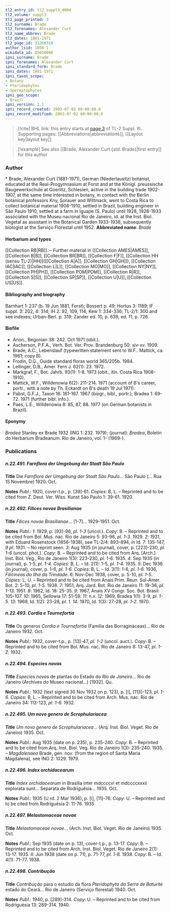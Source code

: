 ```yaml
---
tl2_entry_id: tl2_suppl3_0004
tl2_volume: suppl3
tl2_page_printed: 3
tl2_surname: Brade
tl2_forenames: Alexander Curt
tl2_name_abbrev: Brade
tl2_dates: 1881-1971
tl2_page_id: 33266310
author_lsid: 1056-1
wikidata_id: Q5650096
ipni_surname: Brade
ipni_forenames: Alexander Curt
ipni_standard_form: Brade
ipni_dates: 1881-1971
ipni_taxon_scope: 
- Botany
- Pteridophytes
- Spermatophytes
ipni_geo_scope: 
- Brazil
ipni_version: 1.1
ipni_record_created: 2003-07-02 00:00:00.0
ipni_record_modified: 2003-07-02 00:00:00.0
---
```



> [!cite] BHL link: this entry starts at [page 3](https://www.biodiversitylibrary.org/page/33266310) of TL-2 Suppl. III.
> Supporting pages: [[Abbreviations|abbreviations]], [[Layout key|layout key]].

> [!example] See also [[Brade, Alexander Curt {std. Brade}|first entry]] for this author

### Author

\* Brade, Alexander Curt (1881-1971), German (Niederlausitz) botanist, educated at the Real-Progymnasium at Forst and at the Königl. preussische Baugewerkschule at Goerlitz, Schlesien, active in the building trade 1902-1907, at the same time interested in botany, in contact with the Berlin botanical professors Kny, Sorauer and Wittmack, went to Costa Rica to collect botanical material 1908-1910, settled in Brazil, building engineer in São Paulo 1910, settled at a farm in Iguape (S. Paulo) until 1928, 1928-1933 associated with the Museu nacional Rio de Janeiro, id. at the Inst. Biol. Vegetal as assistant in the Botanical Garden 1933-1938, subsequently biologist at the Serviço Florestal until 1952. 
**Abbreviated name**: *Brade*

#### Herbarium and types

[[Collection RB|RB]]. – Further material in [[Collection AMES|AMES]], [[Collection B|B]], [[Collection BR|BR]], [[Collection F|F]], [[Collection HH (sensu TL-2)|HH]]([[Collection A|A]], [[Collection GH|GH]]), [[Collection IAC|IAC]], [[Collection L|L]], [[Collection MO|MO]], [[Collection NY|NY]], [[Collection PH|PH]], [[Collection POM|POM]], [[Collection R|R]], [[Collection S|S]], [[Collection SP|SP]], [[Collection U|U]], [[Collection US|US]].

#### Bibliography and biography

Barnhart 1: 237 (b. 19 Jun 1881, Forst); Bossert p. 49; Hortus 3: 1189; IF suppl. 3: 202, 4: 314; IH 2: 92, 109, 114; Kew 1: 334-336; TL-2/1: 300 and see indexes; Urban-Berl. p. 319; Zander ed. 10, p. 639, ed. 11, p. 726.

#### Biofile

- Anon., Begonian 38: 242. Oct 1971 (obit.).
- Ascherson, P.F.A., Verh. Bot. Ver. Prov. Brandenburg 50: xiv-xv. 1909.
- Brade, A.C., Lebenslauf (typewritten statement sent to W.F.. Mattick, ca. 1961; copy B).
- Frodin, D.G., Guide standard floras world 365/205b. 1984.
- Lellinger, D.B., Amer. Fern J. 62(1): 23. 1972.
- Markgraf, F., Bot. Jahrb. 93(1): 1-8. 1973 (obit., itin. Costa Rica 1908-1910).
- Mattick, W.F., Willdenowia 6(2): 211-214. 1971 (account of B's career, portr., with a note by Th. Eckardt on B's death 19 Jul 1971).
- Pabst, G.F.J., Taxon 16: 161-167. 1967 (biogr., bibl., portr.); Bradea 1: 69-72. 1971 (further bibl. info.).
- Paes, L.E., Willdenowia 8: 85, 87, 88. 1977 (on German botanists in Brazil).

#### Eponymy

*Bradea* Stanley ex Brade 1932 (ING 1: 232. 1979); (journal): *Bradea*, Boletin do Herbarium Bradeanum. Rio de Janeiro, vol. 1- (1969-).

### Publications

##### n.22.491. Farnflora der Umgebung der Stadt São Paulo

**Title**
Die *Farnflora der Umgebung der Stadt São Paulo*... São Paulo (... Rua 15 Novembre) 1920. Oct.

**Notes**
*Publ*.: 1920, cover-t.p., p. \[39\]-61. *Copies*: B, L. – Reprinted and to be cited from Z. Deut. Ver. Wiss. Kunst São Paulo 1: 39-61. 1920.

##### n.22.492. Filices novae Brasilianae

**Title**
*Filices novae Brasilianae*... \[1-7\]... 1929-1951. Oct.

**Notes**
*Publ*.: *1*: 1929, p. \[93\]-96, *pl. 1-3* (uncol.). *Copy*: B. – Reprinted and to be cited from Bol. Mus. nac. Rio de Janeiro 5: 93-96, *pl. 1-3.* 1929.
*2*: 1931, with Eduard Rosenstock (1856-1938), see TL-2/4: 893-894, *in* Id. 7: 135-147, *9 pl*. 1931. – No reprint seen.
*3*: Aug 1935 (in journal), cover, p. \[223\]-230, *pl. 1-6* (uncol. phot.). *Copy*: B. – Reprinted and to be cited from Arq. \[Arch.\] Inst. Biol. Veg., Rio de Janeiro 1(3): 223-230, *pl. 1-6.* 1935.
*4*: Sep 1935 (in journal), p. 1-5, *pl. 1-4.* *Copies*: B, L. – Id. 2(1): 1-5, *pl. 1-4.* 1935.
*5*: Dec 1936 (in journal), cover, p. 1-6, *pl. 1-6.* *Copies*: B, L. – Id. 3(1): 1-6, *pl. 1-6.* 1936, *Filicineas da Ilha da Trindade*.
*6*: Nov-Dec 1938, cover, p. 5-10, *pl. 1-5.* *Copies*: L, U. – Reprinted and to be cited from Anais Prim. Reun. Sul-Amer. Bot. 2: 5-10, *pl. 1-5.* 1938.
*7*: 1951, Arq. Jard. Bot. Rio de Janeiro 11: 19-36, *pl. 1-13.* 1951.
*8*: 1962, Id. 18: 25-35.
*9*: 1967, Anais XV Congr. Soc. Bot. Brasil: 105-107.
*10*: 1965, Sellowia 17: 51-59.
*11*: n.v.
*12*: 1969, Bradea 1(1): 3-9, *pl. 1-5.*
*13*: 1969, Id. 1(2): 23-28, *pl. 1.*
*14*: 1970, Id. 1(3): 27-28, *pl. 1-2.* 1970.

##### n.22.493. Cordia e Tournefortia

**Title**
Os generos *Cordia e Tournefortia* (Familia das Borraginàceas)... Rio de Janeiro 1932. Oct.

**Notes**
*Publ*.: 1932, cover-t.p., p. \[13\]-47, *pl. 1-2* (uncol. auct.). *Copy*: B. – Reprinted and to be cited from Bol. Mus. nac. Rio de Janeiro 8: 13-47, *pl. 1-2.* 1932.

##### n.22.494. Especies novas

**Title**
*Especies novas* de plantas do Estado do *Rio de Janeiro*... Rio de Janeiro (Archives do Museo nacional...) \[1932\]. Qu.

**Notes**
*Publ*.: 1932 (text signed 30 Nov 1932 on p. 123), p. \[i\], \[113\]-123, *pl. 1-6.* *Copies*: B, L.  – Reprinted and to be cited from Arch. Mus. nac. Rio de Janeiro 34: 113-123, *pl. 1-6.* 1932.

##### n.22.495. Um novo genero de Scrophulariacea

**Title**
*Um novo genero de Scrophulariacea*... (Arq. Inst. Biol. Veget. Rio de Janeiro) 1935. Oct.

**Notes**
*Publ*.: Aug 1935 (date on p. 235), p. 235-240. *Copy*: B. – Reprinted and to be cited from Arq. Inst. Biol. Veg. Rio de Janeiro 1(3): 235-240. 1935. – *Magdalenaea* Brade, gen. nov. (from the region of Santa Maria Magdalena), see ING 2: 1029. 1979.

##### n.22.496. Index orchidacearum

**Title**
*Index orchidacearum* in Brasilia inter mdccccvi et mdccccxxxii explorata sunt... Separata de Rodriguésia... 1935. Oct.

**Notes**
*Publ*.: 1935 (U rd. 2 Mar 1936), p. \[i\], \[11\]-76. *Copy*: U. – Reprinted and to be cited from Rodriguésia 2: 11-76. 1935.

##### n.22.497. Melastomaceae novae

**Title**
*Melastomaceae novae*... (Arch. Inst. Biol. Veget. Rio de Janeiro) 1935. Oct.

**Notes**
*Publ*.: Sep 1935 (date on p. 13), cover-t.p., p. 13-17. *Copy*: B. – Reprinted and to be cited from Arch. Inst. Biol. Veget. Rio de Janeiro 2(1): 13-17. 1935.
*II*: Jun 1938 (date on p. 71), p. 71-77, *pl. 1-8.* 1938. *Copy*: B. – Id. 4(1): 71-77. 1938.

##### n.22.498. Contribução

**Title**
*Contribução* para o estudio da flora *Pteridophyta da Serra de Baturité* estado do Ceará... Rio de Janeiro (Serviço florestal) 1940. Oct.

**Notes**
*Publ*.: 1940, p. \[289\]-314. *Copy*: U. – Reprinted and to be cited from Rodriguésia 13: 289-314. 1940.

